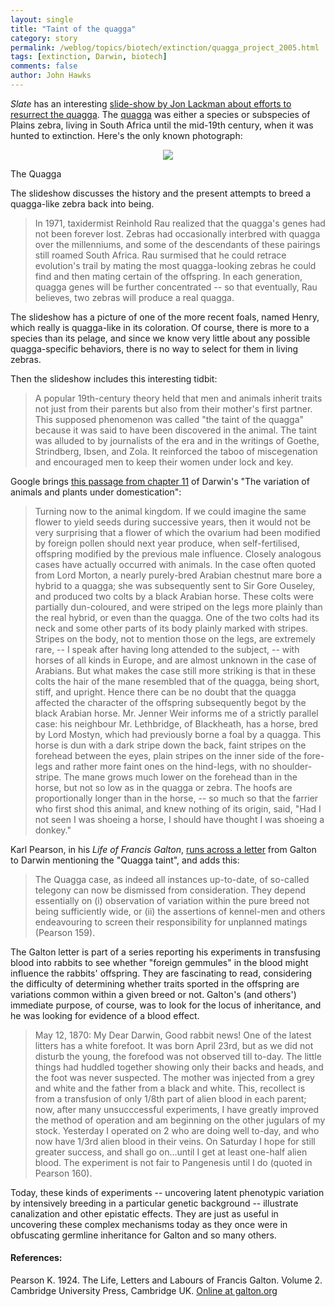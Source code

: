 ```yaml
---
layout: single 
title: "Taint of the quagga" 
category: story
permalink: /weblog/topics/biotech/extinction/quagga_project_2005.html
tags: [extinction, Darwin, biotech] 
comments: false 
author: John Hawks 
---
```



<p>
<i>Slate</i> has an interesting <a href="http://www.slate.com/id/2132747/">slide-show by Jon Lackman about efforts to resurrect the quagga</a>. The <a href="http://en.wikipedia.org/wiki/Quagga">quagga</a> was either a species or subspecies of Plains zebra, living in South Africa until the mid-19th century, when it was hunted to extinction. Here's the only known photograph: 
</p>

<div style="text-align:center;">
<img src="/graphics/quagga.jpg" />
</div>
<p class="caption">The Quagga</p>

<p>
The slideshow discusses the history and the present attempts to breed a quagga-like zebra back into being. 
</p>

<blockquote>In 1971, taxidermist Reinhold Rau realized that the quagga's genes had not been forever lost. Zebras had occasionally interbred with quagga over the millenniums, and some of the descendants of these pairings still roamed South Africa. Rau surmised that he could retrace evolution's trail by mating the most quagga-looking zebras he could find and then mating certain of the offspring. In each generation, quagga genes will be further concentrated -- so that eventually, Rau believes, two zebras will produce a real quagga.</blockquote>

<p>
The slideshow has a picture of one of the more recent foals, named Henry, which really is quagga-like in its coloration. Of course, there is more to a species than its pelage, and since we know very little about any possible quagga-specific behaviors, there is no way to select for them in living zebras. 
</p>

<p>
Then the slideshow includes this interesting tidbit: 
</p>

<blockquote> A popular 19th-century theory held that men and animals inherit traits not just from their parents but also from their mother's first partner. This supposed phenomenon was called "the taint of the quagga" because it was said to have been discovered in the animal. The taint was alluded to by journalists of the era and in the writings of Goethe, Strindberg, Ibsen, and Zola. It reinforced the taboo of miscegenation and encouraged men to keep their women under lock and key.</blockquote>

<p>
Google brings <a href="http://pages.britishlibrary.net/charles.darwin/texts/variation/variation11.html">this passage from chapter 11</a> of Darwin's "The variation of animals and plants under domestication": 
</p>

<blockquote>Turning now to the animal kingdom. If we could imagine the same flower to yield seeds during successive years, then it would not be very surprising that a flower of which the ovarium had been modified by foreign pollen should next year produce, when self-fertilised, offspring modified by the previous male influence. Closely analogous cases have actually occurred with animals. In the case often quoted from Lord Morton, a nearly purely-bred Arabian chestnut mare bore a hybrid to a quagga; she was subsequently sent to Sir Gore Ouseley, and produced two colts by a black Arabian horse. These colts were partially dun-coloured, and were striped on the legs more plainly than the real hybrid, or even than the quagga. One of the two colts had its neck and some other parts of its body plainly marked with stripes. Stripes on the body, not to mention those on the legs, are extremely rare, -- I speak after having long attended to the subject, -- with horses of all kinds in Europe, and are almost unknown in the case of Arabians. But what makes the case still more striking is that in these colts the hair of the mane resembled that of the quagga, being short, stiff, and upright. Hence there can be no doubt that the quagga affected the character of the offspring subsequently begot by the black Arabian horse. Mr. Jenner Weir informs me of a strictly parallel case: his neighbour Mr. Lethbridge, of Blackheath, has a horse, bred by Lord Mostyn, which had previously borne a foal by a quagga. This horse is dun with a dark stripe down the back, faint stripes on the forehead between the eyes, plain stripes on the inner side of the fore-legs and rather more faint ones on the hind-legs, with no shoulder-stripe. The mane grows much lower on the forehead than in the horse, but not so low as in the quagga or zebra. The hoofs are proportionally longer than in the horse, -- so much so that the farrier who first shod this animal, and knew nothing of its origin, said, "Had I not seen I was shoeing a horse, I should have thought I was shoeing a donkey."</blockquote>

<p>
Karl Pearson, in his <i>Life of Francis Galton</i>, <a href="http://galton.org/cgi-bin/searchImages/galton/search/pearson/vol2/pages/vol2_0185.htm">runs across a letter</a> from Galton to Darwin mentioning the "Quagga taint", and adds this: 
</p>

<blockquote>The Quagga case, as indeed all instances up-to-date, of so-called telegony can now be dismissed from consideration. They depend essentially on (i) observation of variation within the pure breed not being sufficiently wide, or (ii) the assertions of kennel-men and others endeavouring to screen their responsibility for unplanned matings (Pearson 159). </blockquote>

<p>
The Galton letter is part of a series reporting his experiments in transfusing blood into rabbits to see whether "foreign gemmules" in the blood might influence the rabbits' offspring. They are fascinating to read, considering the difficulty of determining whether traits sported in the offspring are variations common within a given breed or not. Galton's (and others') immediate purpose, of course, was to look for the locus of inheritance, and he was looking for evidence of a blood effect. 
</p>

<blockquote>May 12, 1870: My Dear Darwin, Good rabbit news! One of the latest litters has a white forefoot. It was born April 23rd, but as we did not disturb the young, the forefood was not observed till to-day. The little things had huddled together showing only their backs and heads, and the foot was never suspected. The mother was injected from a grey and white and the father from a black and white. This, recollect is from a transfusion of only 1/8th part of alien blood in each parent; now, after many unsucccessful experiments, I have greatly improved the method of operation and am beginning on the other jugulars of my stock. Yesterday I operated on 2 who are doing well to-day, and who now have 1/3rd alien blood in their veins. On Saturday I hope for still greater success, and shall go on...until I get at least one-half alien blood. The experiment is not fair to Pangenesis until I do (quoted in Pearson 160). </blockquote>

<p>
Today, these kinds of experiments -- uncovering latent phenotypic variation by intensively breeding in a particular genetic background -- illustrate canalization and other epistatic effects. They are just as useful in uncovering these complex mechanisms today as they once were in obfuscating germline inheritance for Galton and so many others. 
</p>

<h4>References:</h4>

<p class="cite">Pearson K. 1924. The Life, Letters and Labours of Francis Galton. Volume 2. Cambridge University Press, Cambridge UK. <a href="http://galton.org/">Online at galton.org</a></p>

